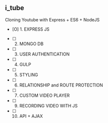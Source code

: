 ## i_tube


Cloning Youtube with Express + ES6 + NodeJS

- [O] 1. EXPRESS JS
- [ ] 2. MONGO DB
- [ ] 3. USER AUTHENTICATION
- [ ] 4. GULP
- [ ] 5. STYLING
- [ ] 6. RELATIONSHIP and ROUTE PROTECTION
- [ ] 7. CUSTOM VIDEO PLAYER
- [ ] 9. RECORDING VIDEO WITH JS
- [ ] 10. API + AJAX